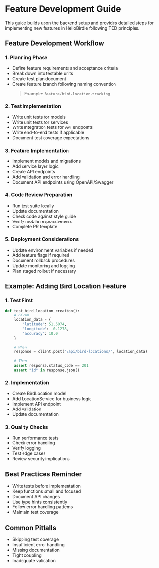 # Feature Development Guide

This guide builds upon the backend setup and provides detailed steps for implementing new features in HelloBirdie following TDD principles.

## Feature Development Workflow

### 1. Planning Phase
- Define feature requirements and acceptance criteria
- Break down into testable units
- Create test plan document
- Create feature branch following naming convention
  > Example: `feature/bird-location-tracking`

### 2. Test Implementation
- Write unit tests for models
- Write unit tests for services
- Write integration tests for API endpoints
- Write end-to-end tests if applicable
- Document test coverage expectations

### 3. Feature Implementation
- Implement models and migrations
- Add service layer logic
- Create API endpoints
- Add validation and error handling
- Document API endpoints using OpenAPI/Swagger

### 4. Code Review Preparation
- Run test suite locally
- Update documentation
- Check code against style guide
- Verify mobile responsiveness
- Complete PR template

### 5. Deployment Considerations
- Update environment variables if needed
- Add feature flags if required
- Document rollback procedures
- Update monitoring and logging
- Plan staged rollout if necessary

## Example: Adding Bird Location Feature

### 1. Test First
```python
def test_bird_location_creation():
    # Given
    location_data = {
        "latitude": 51.5074,
        "longitude": -0.1278,
        "accuracy": 10.0
    }
    
    # When
    response = client.post("/api/bird-locations/", location_data)
    
    # Then
    assert response.status_code == 201
    assert "id" in response.json()
```

### 2. Implementation
- Create BirdLocation model
- Add LocationService for business logic
- Implement API endpoint
- Add validation
- Update documentation

### 3. Quality Checks
- Run performance tests
- Check error handling
- Verify logging
- Test edge cases
- Review security implications

## Best Practices Reminder
- Write tests before implementation
- Keep functions small and focused
- Document API changes
- Use type hints consistently
- Follow error handling patterns
- Maintain test coverage

## Common Pitfalls
- Skipping test coverage
- Insufficient error handling
- Missing documentation
- Tight coupling
- Inadequate validation
